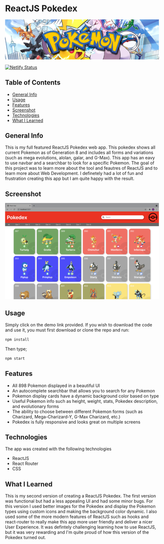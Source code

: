 # ReactJS Pokedex
![header](https://github.com/Leopoldov95/Pokedex-React-Modern/blob/main/header.png)

[![Netlify Status](https://api.netlify.com/api/v1/badges/af77aa79-ae8e-43e2-8717-924cc0ca8643/deploy-status)](https://app.netlify.com/sites/reactjsnationaldex/deploys)
## Table of Contents
* [General Info](#general-info)
* [Usage](#usage)
* [Features](#features)
* [Screenshot](#screenshot)
* [Technologies](#technologies)
* [What I Learned](#what-i-learned)


## General Info
This is my full featured ReactJS Pokedex web app. This pokedex shows all current Pokemon as of Generation 8 and includes all forms and variations (such as mega evolutions, alolan, galar, and G-Max). This app has an eavy to use navbar and a searchbar to look for a specific Pokemon. The goal of this project was to learn more about the tool and feautres of ReactJS and to learn more about Web Development. I definetely had a lot of fun and frustration creating this app but I am quite happy with the result. 

## Screenshot
![ScreenShot](https://github.com/Leopoldov95/Pokedex-React-Modern/blob/main/pokedex_screenshot.png?raw=true)

## Usage
Simply click on the demo link provided.
If you wish to download the code and use it, you must first download or clone the repo and run:
```bash
npm install
```

Then type;
```bash
npm start 
```

## Features
* All 898 Pokemon displayed in a beautiful UI
* An autocomplete searchbar that allows you to search for any Pokemon
* Pokemon display cards have a dynamic background color based on type
* Useful Pokemon info such as height, weight, stats, Pokedex description, and evolutionary forms
* The ability to choose between different Pokemon forms (such as Charizard, Mega-Charizard-Y, G-Max Charizard, etc.)
* Pokedex is fully responsive and looks great on multiple screens


## Technologies
The app was created with the following technologies
* ReactJS
* React Router
* CSS


## What I Learned
This is my second version of creating a ReactJS Pokedex. The first version was functional but had a less appealing UI and had some minor bugs. For this version I used better images for the Pokedex and display the Pokemon types using custom icons and making the background color dynamic. I also used some of the more modern features of ReactJS such as hooks and react-router to really make this app more user friendly and deliver a nicer User Experience. It was defintely challenging learning how to use ReactJS, but it was very rewarding and I'm quite proud of how this version of the Pokedex turned out.
